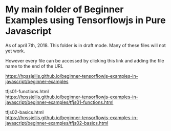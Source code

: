 # My main folder of Beginner Examples using Tensorflowjs in Pure Javascript


As of april 7th, 2018. This folder is in draft mode. Many of these files will not yet work.

However every file can be accessed by clicking this link and adding the file name to the end of the URL

https://hpssjellis.github.io/beginner-tensorflowjs-examples-in-javascript/beginner-examples



tfjs01-functions.html  
https://hpssjellis.github.io/beginner-tensorflowjs-examples-in-javascript/beginner-examples/tfjs01-functions.html


tfjs02-basics.html  
https://hpssjellis.github.io/beginner-tensorflowjs-examples-in-javascript/beginner-examples/tfjs02-basics.html
